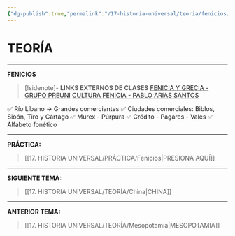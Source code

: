 ```yaml
---
{"dg-publish":true,"permalink":"/17-historia-universal/teoria/fenicios/","tags":["Historia","Teoría"]}
---
```


# TEORÍA
---
**FENICIOS** 

>[!sidenote]- **LINKS EXTERNOS DE CLASES** 
>[FENICIA Y GRECIA - GRUPO PREUNI](https://www.youtube.com/watch?v=8FrgAhiBPl8) 
>[CULTURA FENICIA - PABLO ARIAS SANTOS](https://www.youtube.com/watch?v=f3ZOglgRz7Y)

✅ Río Líbano → Grandes comerciantes
✅ Ciudades comerciales: Biblos, Sioón, Tiro y Cártago
✅ Murex - Púrpura
✅ Crédito - Pagares - Vales
✅ Alfabeto fonético

---
**PRÁCTICA:** 
>[[17. HISTORIA UNIVERSAL/PRÁCTICA/Fenicios\|PRESIONA AQUÍ]]

---
**SIGUIENTE TEMA:** 
>[[17. HISTORIA UNIVERSAL/TEORÍA/China\|CHINA]]

---
**ANTERIOR TEMA:** 
>[[17. HISTORIA UNIVERSAL/TEORÍA/Mesopotamia\|MESOPOTAMIA]]

